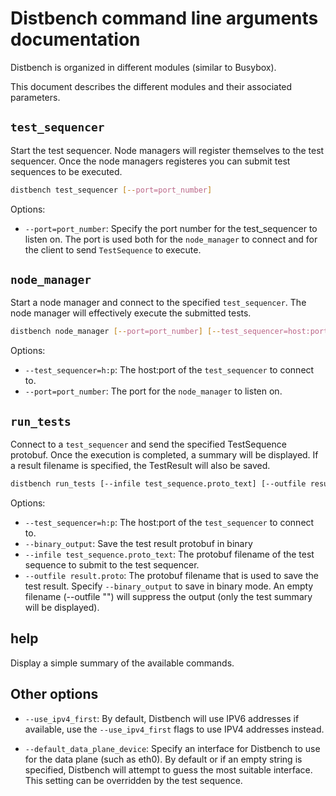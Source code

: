 # Distbench command line arguments documentation

Distbench is organized in different modules (similar to Busybox).

This document describes the different modules and their associated parameters.

## `test_sequencer`

Start the test sequencer. Node managers will register themselves to the test
sequencer. Once the node managers registeres you can submit test sequences to
be executed.

``` bash
distbench test_sequencer [--port=port_number]
```

Options:
- `--port=port_number`: Specify the port number for the test\_sequencer to
  listen on. The port is used both for the `node_manager` to connect and for
  the client to send `TestSequence` to execute.

## `node_manager`

Start a node manager and connect to the specified `test_sequencer`. The
node manager will effectively execute the submitted tests.

``` bash
distbench node_manager [--port=port_number] [--test_sequencer=host:port]
```

Options:
- `--test_sequencer=h:p`: The host:port of the `test_sequencer` to connect to.
- `--port=port_number`: The port for the `node_manager` to listen on.

## `run_tests`

Connect to a `test_sequencer` and send the specified TestSequence protobuf. Once
the execution is completed, a summary will be displayed. If a result filename is
specified, the TestResult will also be saved.

``` bash
distbench run_tests [--infile test_sequence.proto_text] [--outfile result.proto] [--test_sequencer=host:port] [--binary_output]
```

Options:
- `--test_sequencer=h:p`: The host:port of the `test_sequencer` to connect to.
- `--binary_output`: Save the test result protobuf in binary
- `--infile test_sequence.proto_text`: The protobuf filename of the test
  sequence to submit to the test sequencer.
- `--outfile result.proto`: The protobuf filename that is used to save the test
  result.  Specify `--binary_output` to save in binary mode. An empty filename
  (--outfile "") will suppress the output (only the test summary will be
  displayed).

## help

Display a simple summary of the available commands.

## Other options

- `--use_ipv4_first`: By default, Distbench will use IPV6 addresses if
  available, use the `--use_ipv4_first` flags to use IPV4 addresses instead.

- `--default_data_plane_device`: Specify an interface for Distbench to use for
  the data plane (such as eth0). By default or if an empty string is specified,
  Distbench will attempt to guess the most suitable interface. This setting can
  be overridden by the test sequence.

